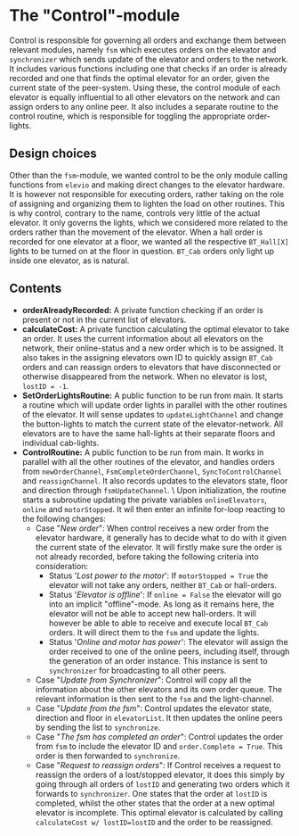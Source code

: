 The "Control"-module
====================
Control is responsible for governing all orders and exchange them between relevant modules, namely `fsm` which executes orders on the elevator and `synchronizer` which sends update of the elevator and orders to the network. It includes various functions including one that checks if an order is already recorded and one that finds the optimal elevator for an order, given the current state of the peer-system. Using these, the control module of each elevator is equally influential to all other elevators on the network and can assign orders to any online peer. It also includes a separate routine to the control routine, which is responsible for toggling the appropriate order-lights.

Design choices
--------------
Other than the `fsm`-module, we wanted control to be the only module calling functions from `elevio` and making direct changes to the elevator hardware. It is however not responsible for executing orders, rather taking on the role of assigning and organizing them to lighten the load on other routines. This is why control, contrary to the name, controls very little of the actual elevator. It only governs the lights, which we considered more related to the orders rather than the movement of the elevator. When a hall order is recorded for one elevator at a floor, we wanted all the respective `BT_Hall[X]` lights to be turned on at the floor in question. `BT_Cab` orders only light up inside one elevator, as is natural. 

Contents
--------
- **orderAlreadyRecorded:** A private function checking if an order is present or not in the current list of elevators. 
- **calculateCost:** A private function calculating the optimal elevator to take an order. It uses the current information about all elevators on the network, their online-status and a new order which is to be assigned. It also takes in the assigning elevators own ID to quickly assign `BT_Cab` orders and can reassign orders to elevators that have disconnected or otherwise disappeared from the network. When no elevator is lost, `lostID = -1`.
- **SetOrderLightsRoutine:** A public function to be run from main. It starts a routine which will update order lights in parallel with the other routines of the elevator. It will sense updates to `updateLightChannel` and change the button-lights to match the current state of the elevator-network. All elevators are to have the same hall-lights at their separate floors and individual cab-lights. 
- **ControlRoutine:** A public function to be run from main. It works in parallel with all the other routines of the elevator, and handles orders from `newOrderChannel`, `FsmCompleteOrderChannel`, `SyncToControlChannel` and `reassignChannel`. It also records updates to the elevators state, floor and direction through `fsmUpdateChannel`. \\ Upon initialization, the routine starts a subroutine updating the private variables `onlineElevators`, `online` and `motorStopped`. It wil then enter an infinite for-loop reacting to the following changes: 
    - Case "*New order*": When control receives a new order from the elevator hardware, it generally has to decide what to do with it given the current state of the elevator. It will firstly make sure the order is not already recorded, before taking the following criteria into consideration: 
        - Status '*Lost power to the motor*': If `motorStopped = True` the elevator will not take any orders, neither `BT_Cab` or hall-orders. 
        - Status '*Elevator is offline*': If `online = False` the elevator will go into an implicit "offline"-mode. As long as it remains here, the elevator will not be able to accept new hall-orders. It will however be able to able to receive and execute local `BT_Cab` orders. It will direct them to the `fsm` and update the lights. 
        - Status '*Online and motor has power*': The elevator will assign the order received to one of the online peers, including itself, through the generation of an order instance. This instance is sent to `synchronizer` for broadcasting to all other peers. 
    - Case "*Update from Synchronizer*": Control will copy all the information about the other elevators and its own order queue. The relevant information is then sent to the `fsm` and the light-channel. 
    - Case "*Update from the fsm*": Control updates the elevator state, direction and floor in `elevatorList`. It then updates the online peers by sending the list to `synchronize`. 
    - Case "*The fsm has completed an order*": Control updates the order from `fsm` to include the elevator ID and `order.Complete = True`. This order is then forwarded to `synchronize`. 
    - Case "*Request to reassign orders*": If Control receives a request to reassign the orders of a lost/stopped elevator, it does this simply by going through all orders of `lostID` and generating two orders which it forwards to `synchronizer`. One states that the order at `lostID` is completed, whilst the other states that the order at a new optimal elevator is incomplete. This optimal elevator is calculated by calling `calculateCost w/ lostID=lostID` and the order to be reassigned. 
